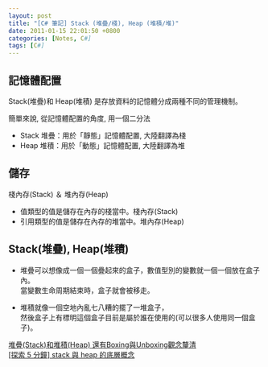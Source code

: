 ```yaml
---
layout: post
title: "[C# 筆記] Stack (堆疊/棧), Heap (堆積/堆)"
date: 2011-01-15 22:01:50 +0800
categories: [Notes, C#]
tags: [C#]
---
```


## 記憶體配置
Stack(堆疊)和 Heap(堆積) 是存放資料的記憶體分成兩種不同的管理機制。  

簡單來說, 從記憶體配置的角度, 用一個二分法  
- Stack 堆疊：用於「靜態」記憶體配置, 大陸翻譯為棧
- Heap 堆積：用於「動態」記憶體配置, 大陸翻譯為堆

## 儲存
棧內存(Stack) ＆ 堆內存(Heap)   
- 值類型的值是儲存在內存的棧當中。棧內存(Stack)
- 引用類型的值是儲存在內存的堆當中。堆內存(Heap)    

## Stack(堆疊), Heap(堆積) 
- 堆疊可以想像成一個一個疊起來的盒子，數值型別的變數就一個一個放在盒子內。  
當變數生命周期結束時，盒子就會被移走。  

- 堆積就像一個空地內亂七八糟的擺了一堆盒子，  
然後盒子上有標明這個盒子目前是屬於誰在使用的(可以很多人使用同一個盒子)。  


[堆疊(Stack)和堆積(Heap) 還有Boxing與Unboxing觀念釐清](https://dotblogs.com.tw/lastsecret/2010/02/25/13757)  
[[探索 5 分鐘] stack 與 heap 的底層概念](https://nwpie.blogspot.com/2017/05/5-stack-heap.html)  

